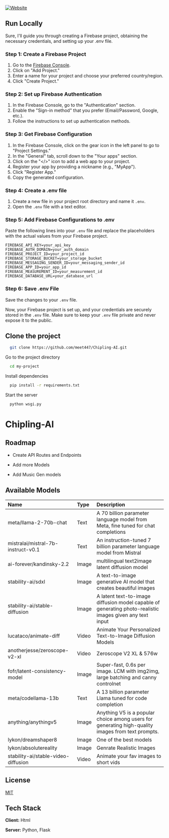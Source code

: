 ﻿
[![Website](https://i.ibb.co/C1v2F9q/chipling.png)](https://Chipling.xyz/)

## Run Locally

Sure, I'll guide you through creating a Firebase project, obtaining the necessary credentials, and setting up your .env file.

### Step 1: Create a Firebase Project

1. Go to the [Firebase Console](https://console.firebase.google.com/).
2. Click on "Add Project."
3. Enter a name for your project and choose your preferred country/region.
4. Click "Create Project."

### Step 2: Set up Firebase Authentication

1. In the Firebase Console, go to the "Authentication" section.
2. Enable the "Sign-in method" that you prefer (Email/Password, Google, etc.).
3. Follow the instructions to set up authentication methods.

### Step 3: Get Firebase Configuration

1. In the Firebase Console, click on the gear icon in the left panel to go to "Project Settings."
2. In the "General" tab, scroll down to the "Your apps" section.
3. Click on the "</>" icon to add a web app to your project.
4. Register your app by providing a nickname (e.g., "MyApp").
5. Click "Register App."
6. Copy the generated configuration.

### Step 4: Create a .env file

1. Create a new file in your project root directory and name it `.env`.
2. Open the `.env` file with a text editor.

### Step 5: Add Firebase Configurations to .env

Paste the following lines into your `.env` file and replace the placeholders with the actual values from your Firebase project.

```env
FIREBASE_API_KEY=your_api_key
FIREBASE_AUTH_DOMAIN=your_auth_domain
FIREBASE_PROJECT_ID=your_project_id
FIREBASE_STORAGE_BUCKET=your_storage_bucket
FIREBASE_MESSAGING_SENDER_ID=your_messaging_sender_id
FIREBASE_APP_ID=your_app_id
FIREBASE_MEASUREMENT_ID=your_measurement_id
FIREBASE_DATABASE_URL=your_database_url
```

### Step 6: Save .env File

Save the changes to your `.env` file.

Now, your Firebase project is set up, and your credentials are securely stored in the `.env` file. Make sure to keep your `.env` file private and never expose it to the public.


## Clone the project

```bash
  git clone https://github.com/meet447/Chipling-AI.git
```

Go to the project directory

```bash
  cd my-project
```

Install dependencies

```bash
  pip install -r requirements.txt 
```

Start the server

```bash
  python wsgi.py
```


# Chipling-AI



## Roadmap

- Create API Routes and Endpoints

- Add more Models

- Add Music Gen models


## Available Models


| Name      | Type     | Description                |
| :-------- | :------- | :------------------------- |
| meta/llama-2-70b-chat | Text |A 70 billion parameter language model from Meta, fine tuned for chat completions
mistralai/mistral-7b-instruct-v0.1|Text|An instruction-tuned 7 billion parameter language model from Mistral
|ai-forever/kandinsky-2.2|Image|multilingual text2image latent diffusion model
|stability-ai/sdxl|Image|A text-to-image generative AI model that creates beautiful images
|stability-ai/stable-diffusion|Image|A latent text-to-image diffusion model capable of generating photo-realistic images given any text input
|lucataco/animate-diff|Video|Animate Your Personalized Text-to-Image Diffusion Models
|anotherjesse/zeroscope-v2-xl|Video|Zeroscope V2 XL & 576w|
|fofr/latent-consistency-model|Image|Super-fast, 0.6s per image. LCM with img2img, large batching and canny controlnet|
|meta/codellama-13b|Text|A 13 billion parameter Llama tuned for code completion|
|anything/anythingv5|Image|Anything V5 is a popular choice among users for generating high-quality images from text prompts.|
|lykon/dreamshaper8|Image|One of the best models|
|lykon/absolutereality|Image|Genrate Realistic Images|
|stability-ai/stable-video-diffusion|Video|Animate your fav images to short vids|


## License

[MIT](https://choosealicense.com/licenses/mit/)


## Tech Stack

**Client:** Html

**Server:** Python, Flask

